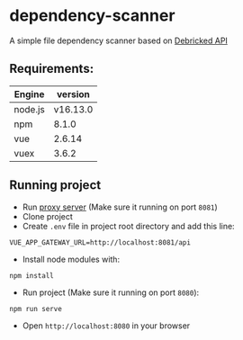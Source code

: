 # dependency-scanner
A simple file dependency scanner based on [Debricked API](https://debricked.com/)

## Requirements:
| Engine | version |
| ------ | ------ |
| node.js | v16.13.0 |
| npm | 8.1.0 |
| vue | 2.6.14 |
| vuex | 3.6.2 |

## Running project
 - Run [proxy server](https://github.com/debricked/cors-proxy) (Make sure it running on port `8081`)
 - Clone project
 - Create `.env` file in project root directory and add this line:
 ```
VUE_APP_GATEWAY_URL=http://localhost:8081/api
```
 - Install node modules with:
```
npm install
```
 - Run project (Make sure it running on port `8080`):
 ```
npm run serve
```
 - Open `http://localhost:8080` in your browser
